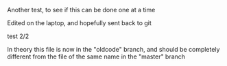 Another test, to see if this can be done one at a time

Edited on the laptop, and hopefully sent back to git

test 2/2


In theory this file is now in the "oldcode" branch, and should be completely different from the file of the same name in the "master" branch
